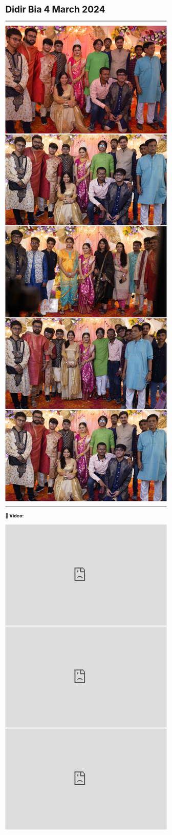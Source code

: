 # Didir Bia 4 March 2024
---

<img src="./assets/didirbia(70).jpg" alt="didirbia Img"/><br>
<img src="./assets/didirbia(74).jpg" alt="didirbia Img"/><br>
<img src="./assets/didirbia(71).jpg" alt="didirbia Img"/><br>
<img src="./assets/didirbia(72).jpg" alt="didirbia Img"/><br>
<img src="./assets/didirbia(73).jpg" alt="didirbia Img"/><br>
<!-- <img src="./assets/didirbia (67).jpg" alt="didirbia Img"/><br>
<img src="./assets/didirbia (68).jpg" alt="didirbia Img"/><br>
<img src="./assets/didirbia (69).jpg" alt="didirbia Img"/><br>
<img src="./assets/didirbia (82).jpg" alt="didirbia Img"/><br>
<img src="./assets/didirbia (111).jpg" alt="didirbia Img"/><br>
<img src="./assets/didirbia (112).jpg" alt="didirbia Img"/><br>
<img src="./assets/didirbia (47).jpg" alt="didirbia Img"/><br>
<img src="./assets/didirbia (80).jpg" alt="didirbia Img"/><br>
<img src="./assets/didirbia (24).jpg" alt="didirbia Img"/><br>
<img src="./assets/didirbia (21).jpg" alt="didirbia Img"/><br>
<img src="./assets/didirbia (79).jpg" alt="didirbia Img"/><br>
<img src="./assets/didirbia (95).jpg" alt="didirbia Img"/><br> -->

---
#### 🚀 Video:

<iframe width="100%" height="315" src="https://www.youtube.com/embed/-bSHPTF4r84?si=QmFCPZc4iIyfPHf-" title="YouTube video player" frameborder="0" allow="accelerometer; autoplay; clipboard-write; encrypted-media; gyroscope; picture-in-picture; web-share" allowfullscreen></iframe>

<br>

<iframe width="100%" height="315" src="https://www.youtube.com/embed/lW1KFGoOdOs?si=xq6ehsro1xm3MXwD" title="YouTube video player" frameborder="0" allow="accelerometer; autoplay; clipboard-write; encrypted-media; gyroscope; picture-in-picture; web-share" allowfullscreen></iframe>

<br>

<iframe width="100%" height="315" src="https://www.youtube.com/embed/eS_M-uhsWFE?si=H3dzs4sbcetLPVp3" title="YouTube video player" frameborder="0" allow="accelerometer; autoplay; clipboard-write; encrypted-media; gyroscope; picture-in-picture; web-share" allowfullscreen></iframe>

